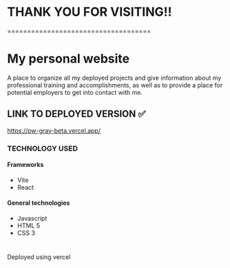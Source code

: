 # THANK YOU FOR VISITING!!

====================================

# My personal website

A place to organize all my deployed projects and give information about my professional training and accomplishments, as well as to provide a place for potential employers to get into contact with me.

## LINK TO DEPLOYED VERSION ✅

https://pw-gray-beta.vercel.app/

### TECHNOLOGY USED

#### Frameworks

- Vite
- React

#### General technologies

- Javascript
- HTML 5
- CSS 3

#

Deployed using vercel
